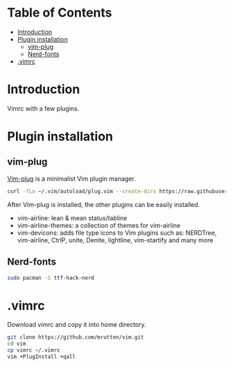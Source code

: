 # Table of Contents

<!-- toc -->

- [Introduction](#introduction)
- [Plugin installation](#plugin-installation)
  * [vim-plug](#vim-plug)
  * [Nerd-fonts](#nerd-fonts)
- [.vimrc](#vimrc)

<!-- tocstop -->

# Introduction

Vimrc with a few plugins.

# Plugin installation

## vim-plug

[Vim-plug](https://github.com/junegunn/vim-plug) is a minimalist Vim plugin manager.

```bash
curl -fLo ~/.vim/autoload/plug.vim --create-dirs https://raw.githubusercontent.com/junegunn/vim-plug/master/plug.vim
```

After Vim-plug is installed, the other plugins can be easily installed.

- vim-airline: lean & mean status/tabline
- vim-airline-themes: a collection of themes for vim-airline
- vim-devicons: adds file type icons to Vim plugins such as: NERDTree, vim-airline, CtrlP, unite, Denite, lightline, vim-startify and many more

## Nerd-fonts 

```bash
sudo pacman -S ttf-hack-nerd
```

# .vimrc

Download vimrc and copy it into home directory.

```bash
git clone https://github.com/mrutten/vim.git
cd vim
cp vimrc ~/.vimrc
vim +PlugInstall +qall
```
